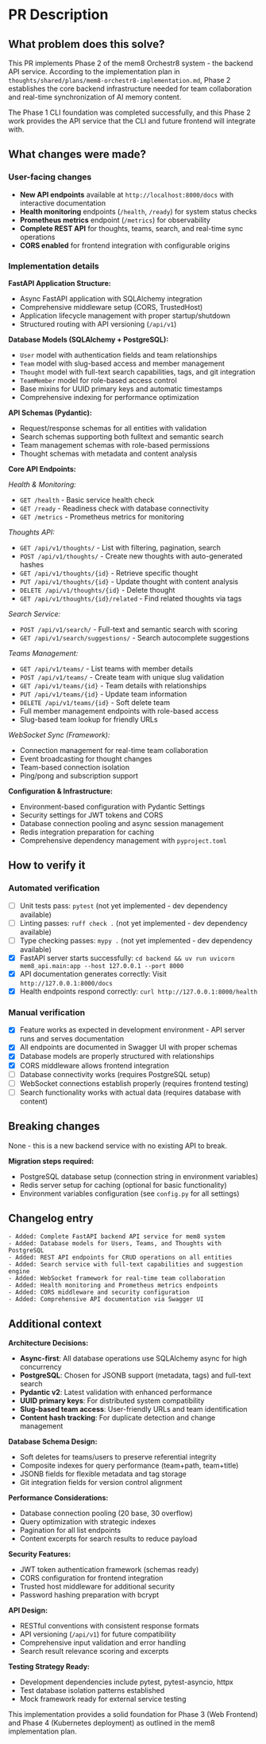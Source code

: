 # PR Description

## What problem does this solve?

This PR implements Phase 2 of the mem8 Orchestr8 system - the backend API service. According to the implementation plan in `thoughts/shared/plans/mem8-orchestr8-implementation.md`, Phase 2 establishes the core backend infrastructure needed for team collaboration and real-time synchronization of AI memory content.

The Phase 1 CLI foundation was completed successfully, and this Phase 2 work provides the API service that the CLI and future frontend will integrate with.

## What changes were made?

### User-facing changes
- **New API endpoints** available at `http://localhost:8000/docs` with interactive documentation
- **Health monitoring** endpoints (`/health`, `/ready`) for system status checks
- **Prometheus metrics** endpoint (`/metrics`) for observability
- **Complete REST API** for thoughts, teams, search, and real-time sync operations
- **CORS enabled** for frontend integration with configurable origins

### Implementation details

**FastAPI Application Structure:**
- Async FastAPI application with SQLAlchemy integration
- Comprehensive middleware setup (CORS, TrustedHost)
- Application lifecycle management with proper startup/shutdown
- Structured routing with API versioning (`/api/v1`)

**Database Models (SQLAlchemy + PostgreSQL):**
- `User` model with authentication fields and team relationships
- `Team` model with slug-based access and member management
- `Thought` model with full-text search capabilities, tags, and git integration
- `TeamMember` model for role-based access control
- Base mixins for UUID primary keys and automatic timestamps
- Comprehensive indexing for performance optimization

**API Schemas (Pydantic):**
- Request/response schemas for all entities with validation
- Search schemas supporting both fulltext and semantic search
- Team management schemas with role-based permissions
- Thought schemas with metadata and content analysis

**Core API Endpoints:**

*Health & Monitoring:*
- `GET /health` - Basic service health check
- `GET /ready` - Readiness check with database connectivity
- `GET /metrics` - Prometheus metrics for monitoring

*Thoughts API:*
- `GET /api/v1/thoughts/` - List with filtering, pagination, search
- `POST /api/v1/thoughts/` - Create new thoughts with auto-generated hashes
- `GET /api/v1/thoughts/{id}` - Retrieve specific thought
- `PUT /api/v1/thoughts/{id}` - Update thought with content analysis
- `DELETE /api/v1/thoughts/{id}` - Delete thought
- `GET /api/v1/thoughts/{id}/related` - Find related thoughts via tags

*Search Service:*
- `POST /api/v1/search/` - Full-text and semantic search with scoring
- `GET /api/v1/search/suggestions/` - Search autocomplete suggestions

*Teams Management:*
- `GET /api/v1/teams/` - List teams with member details
- `POST /api/v1/teams/` - Create team with unique slug validation
- `GET /api/v1/teams/{id}` - Team details with relationships
- `PUT /api/v1/teams/{id}` - Update team information
- `DELETE /api/v1/teams/{id}` - Soft delete team
- Full member management endpoints with role-based access
- Slug-based team lookup for friendly URLs

*WebSocket Sync (Framework):*
- Connection management for real-time team collaboration
- Event broadcasting for thought changes
- Team-based connection isolation
- Ping/pong and subscription support

**Configuration & Infrastructure:**
- Environment-based configuration with Pydantic Settings
- Security settings for JWT tokens and CORS
- Database connection pooling and async session management
- Redis integration preparation for caching
- Comprehensive dependency management with `pyproject.toml`

## How to verify it

### Automated verification
- [ ] Unit tests pass: `pytest` (not yet implemented - dev dependency available)
- [ ] Linting passes: `ruff check .` (not yet implemented - dev dependency available)  
- [ ] Type checking passes: `mypy .` (not yet implemented - dev dependency available)
- [x] FastAPI server starts successfully: `cd backend && uv run uvicorn mem8_api.main:app --host 127.0.0.1 --port 8000`
- [x] API documentation generates correctly: Visit `http://127.0.0.1:8000/docs`
- [x] Health endpoints respond correctly: `curl http://127.0.0.1:8000/health`

### Manual verification
- [x] Feature works as expected in development environment - API server runs and serves documentation
- [x] All endpoints are documented in Swagger UI with proper schemas
- [x] Database models are properly structured with relationships
- [x] CORS middleware allows frontend integration
- [ ] Database connectivity works (requires PostgreSQL setup)
- [ ] WebSocket connections establish properly (requires frontend testing)
- [ ] Search functionality works with actual data (requires database with content)

## Breaking changes

None - this is a new backend service with no existing API to break.

**Migration steps required:**
- PostgreSQL database setup (connection string in environment variables)
- Redis server setup for caching (optional for basic functionality)  
- Environment variables configuration (see `config.py` for all settings)

## Changelog entry

```
- Added: Complete FastAPI backend API service for mem8 system
- Added: Database models for Users, Teams, and Thoughts with PostgreSQL
- Added: REST API endpoints for CRUD operations on all entities
- Added: Search service with full-text capabilities and suggestion engine
- Added: WebSocket framework for real-time team collaboration
- Added: Health monitoring and Prometheus metrics endpoints
- Added: CORS middleware and security configuration
- Added: Comprehensive API documentation via Swagger UI
```

## Additional context

**Architecture Decisions:**
- **Async-first**: All database operations use SQLAlchemy async for high concurrency
- **PostgreSQL**: Chosen for JSONB support (metadata, tags) and full-text search
- **Pydantic v2**: Latest validation with enhanced performance
- **UUID primary keys**: For distributed system compatibility
- **Slug-based team access**: User-friendly URLs and team identification
- **Content hash tracking**: For duplicate detection and change management

**Database Schema Design:**
- Soft deletes for teams/users to preserve referential integrity
- Composite indexes for query performance (team+path, team+title)
- JSONB fields for flexible metadata and tag storage
- Git integration fields for version control alignment

**Performance Considerations:**
- Database connection pooling (20 base, 30 overflow)
- Query optimization with strategic indexes
- Pagination for all list endpoints
- Content excerpts for search results to reduce payload

**Security Features:**
- JWT token authentication framework (schemas ready)
- CORS configuration for frontend integration  
- Trusted host middleware for additional security
- Password hashing preparation with bcrypt

**API Design:**
- RESTful conventions with consistent response formats
- API versioning (`/api/v1`) for future compatibility
- Comprehensive input validation and error handling
- Search result relevance scoring and excerpts

**Testing Strategy Ready:**
- Development dependencies include pytest, pytest-asyncio, httpx
- Test database isolation patterns established
- Mock framework ready for external service testing

This implementation provides a solid foundation for Phase 3 (Web Frontend) and Phase 4 (Kubernetes deployment) as outlined in the mem8 implementation plan.